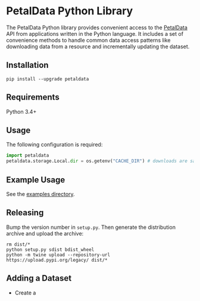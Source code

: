 # PetalData Python Library

The PetalData Python library provides convenient access to the [PetalData](https://petaldata.app) API from applications written in the Python language. It includes a set of convenience methods to handle common data access patterns like downloading data from a resource and incrementally updating the dataset.

## Installation

```
pip install --upgrade petaldata
```

## Requirements

Python 3.4+

## Usage

The following configuration is required:

```python
import petaldata
petaldata.storage.Local.dir = os.getenv("CACHE_DIR") # downloads are saved to this directory
```

## Example Usage

See the [examples directory](/examples).

## Releasing

Bump the version number in `setup.py`. Then generate the distribution archive and upload the archive:

```
rm dist/*
python setup.py sdist bdist_wheel
python -m twine upload --repository-url https://upload.pypi.org/legacy/ dist/*
```

## Adding a Dataset

* Create a 
